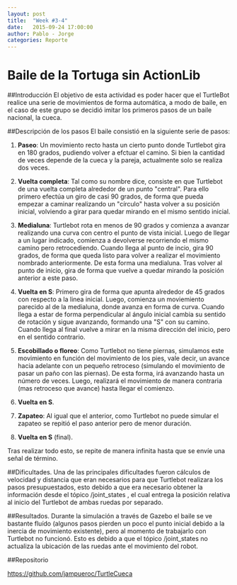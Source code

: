 ```yaml
---
layout: post
title:  "Week #3-4"
date:   2015-09-24 17:00:00
author: Pablo - Jorge
categories: Reporte
---
```


Baile de la Tortuga sin ActionLib
====================

##Introducción
El objetivo de esta actividad es poder hacer que el TurtleBot realice una serie de movimientos de forma automática, a modo de baile, en el caso de este grupo se decidió imitar los primeros pasos de un baile nacional, la cueca.

##Descripción de los pasos
El baile consistió en la siguiente serie de pasos:

1. **Paseo**: Un movimiento recto hasta un cierto punto donde Turtlebot gira en 180 grados, pudiendo volver a efctuar el camino. Si bien la cantidad de veces depende de la cueca y la pareja, actualmente solo se realiza dos veces.

1. **Vuelta completa**: Tal como su nombre dice, consiste en que Turtlebot de una vuelta completa alrededor de un punto "central". Para ello primero efectúa un giro de casi 90 grados, de forma que pueda empezar a caminar realizando un "círculo" hasta volver a su posición inicial, volviendo a girar para quedar mirando en el mismo sentido inicial.

1. **Medialuna**: Turtlebot rota en menos de 90 grados y comienza a avanzar realizando una curva con centro el punto de vista inicial. Luego de llegar a un lugar indicado, comienza a devolverse recorriendo el mismo camino pero retrocediendo. Cuando llega al punto de incio, gira 90 grados, de forma que queda listo para volver a realizar el movimiento nombrado anteriormente. De esta forma una medialuna. Tras volver al punto de inicio, gira de forma que vuelve a quedar mirando la posición anterior a este paso.

1. **Vuelta en S**: Primero gira de forma que apunta alrededor de 45 grados con respecto a la linea inicial. Luego, comienza un moviemiento parecido al de la medialuna, donde avanza en forma de curva. Cuando llega a estar de forma perpendicular al ángulo inicial cambia su sentido de rotación y sigue avanzando, formando una "S" con su camino. Cuando llega al final vuelve a mirar en la misma dirección del inicio, pero en el sentido contrario.

1. **Escobillado o floreo**: Como Turtlebot no tiene piernas, simulamos este movimiento en función del movimiento de los pies, vale decir, un avance hacia adelante con un pequeño retroceso (simulando el movimiento de pasar un paño con las piernas). De esta forma, irá avanzando hasta un número de veces. Luego, realizará el movimiento de manera contraria (mas retroceso que avance) hasta llegar el comienzo.

1. **Vuelta en S**.

1. **Zapateo**: Al igual que el anterior, como Turtlebot no puede simular el zapateo se repitió el paso anterior pero de menor duración.

1. **Vuelta en S** (final).

Tras realizar todo esto, se repite de manera infinita hasta que se envíe una señal de término.

##Dificultades.
Una de las principales dificultades fueron cálculos de velocidad y distancia que eran necesarios para que Turtlebot realizara los pasos presupuestados, esto debido a que era necesario obtener la información desde el tópico <tag> /joint_states </tag>, el cual entrega la posición relativa al inicio del Turtlebot de ambas ruedas por separado.

##Resultados.
Durante la simulación a través de Gazebo el baile se ve bastante fluído (algunos pasos pierden un poco el punto inicial debido a la inercia de movimiento existente), pero al momento de trabajarlo con Turtlebot no funcionó. Esto es debido a que el tópico <tag> /joint_states </tag> no actualiza la ubicación de las ruedas ante el movimiento del robot.

##Repositorio

https://github.com/jampueroc/TurtleCueca
